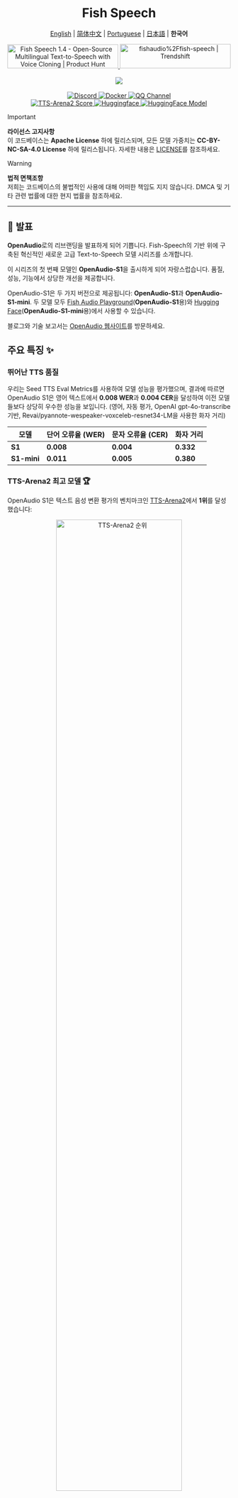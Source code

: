 <div align="center">
<h1>Fish Speech</h1>

[English](../README.md) | [简体中文](README.zh.md) | [Portuguese](README.pt-BR.md) | [日本語](README.ja.md) | **한국어** <br>

<a href="https://www.producthunt.com/posts/fish-speech-1-4?embed=true&utm_source=badge-featured&utm_medium=badge&utm_souce=badge-fish&#0045;speech&#0045;1&#0045;4" target="_blank">
    <img src="https://api.producthunt.com/widgets/embed-image/v1/featured.svg?post_id=488440&theme=light" alt="Fish&#0032;Speech&#0032;1&#0046;4 - Open&#0045;Source&#0032;Multilingual&#0032;Text&#0045;to&#0045;Speech&#0032;with&#0032;Voice&#0032;Cloning | Product Hunt" style="width: 250px; height: 54px;" width="250" height="54" />
</a>
<a href="https://trendshift.io/repositories/7014" target="_blank">
    <img src="https://trendshift.io/api/badge/repositories/7014" alt="fishaudio%2Ffish-speech | Trendshift" style="width: 250px; height: 55px;" width="250" height="55"/>
</a>
<br>
</div>
<br>

<div align="center">
    <img src="https://count.getloli.com/get/@fish-speech?theme=asoul" /><br>
</div>

<br>

<div align="center">
    <a target="_blank" href="https://discord.gg/Es5qTB9BcN">
        <img alt="Discord" src="https://img.shields.io/discord/1214047546020728892?color=%23738ADB&label=Discord&logo=discord&logoColor=white&style=flat-square"/>
    </a>
    <a target="_blank" href="https://hub.docker.com/r/fishaudio/fish-speech">
        <img alt="Docker" src="https://img.shields.io/docker/pulls/fishaudio/fish-speech?style=flat-square&logo=docker"/>
    </a>
    <a target="_blank" href="https://pd.qq.com/s/bwxia254o">
      <img alt="QQ Channel" src="https://img.shields.io/badge/QQ-blue?logo=tencentqq">
    </a>
</div>

<div align="center">
    <a target="_blank" href="https://huggingface.co/spaces/TTS-AGI/TTS-Arena-V2">
      <img alt="TTS-Arena2 Score" src="https://img.shields.io/badge/TTS_Arena2-Rank_%231-gold?style=flat-square&logo=trophy&logoColor=white">
    </a>
    <a target="_blank" href="https://huggingface.co/spaces/fishaudio/fish-speech-1">
        <img alt="Huggingface" src="https://img.shields.io/badge/🤗%20-space%20demo-yellow"/>
    </a>
    <a target="_blank" href="https://huggingface.co/fishaudio/openaudio-s1-mini">
        <img alt="HuggingFace Model" src="https://img.shields.io/badge/🤗%20-models-orange"/>
    </a>
</div>

> [!IMPORTANT]
> **라이선스 고지사항**  
> 이 코드베이스는 **Apache License** 하에 릴리스되며, 모든 모델 가중치는 **CC-BY-NC-SA-4.0 License** 하에 릴리스됩니다. 자세한 내용은 [LICENSE](../LICENSE)를 참조하세요.

> [!WARNING]
> **법적 면책조항**  
> 저희는 코드베이스의 불법적인 사용에 대해 어떠한 책임도 지지 않습니다. DMCA 및 기타 관련 법률에 대한 현지 법률을 참조하세요.

---

## 🎉 발표

**OpenAudio**로의 리브랜딩을 발표하게 되어 기쁩니다. Fish-Speech의 기반 위에 구축된 혁신적인 새로운 고급 Text-to-Speech 모델 시리즈를 소개합니다.

이 시리즈의 첫 번째 모델인 **OpenAudio-S1**을 출시하게 되어 자랑스럽습니다. 품질, 성능, 기능에서 상당한 개선을 제공합니다.

OpenAudio-S1은 두 가지 버전으로 제공됩니다: **OpenAudio-S1**과 **OpenAudio-S1-mini**. 두 모델 모두 [Fish Audio Playground](https://fish.audio)(**OpenAudio-S1**용)와 [Hugging Face](https://huggingface.co/fishaudio/openaudio-s1-mini)(**OpenAudio-S1-mini**용)에서 사용할 수 있습니다.

블로그와 기술 보고서는 [OpenAudio 웹사이트](https://openaudio.com/blogs/s1)를 방문하세요.

## 주요 특징 ✨

### **뛰어난 TTS 품질**

우리는 Seed TTS Eval Metrics를 사용하여 모델 성능을 평가했으며, 결과에 따르면 OpenAudio S1은 영어 텍스트에서 **0.008 WER**과 **0.004 CER**을 달성하여 이전 모델들보다 상당히 우수한 성능을 보입니다. (영어, 자동 평가, OpenAI gpt-4o-transcribe 기반, Revai/pyannote-wespeaker-voxceleb-resnet34-LM을 사용한 화자 거리)

| 모델 | 단어 오류율 (WER) | 문자 오류율 (CER) | 화자 거리 |
|-------|----------------------|---------------------------|------------------|
| **S1** | **0.008**  | **0.004**  | **0.332** |
| **S1-mini** | **0.011** | **0.005** | **0.380** |

### **TTS-Arena2 최고 모델** 🏆

OpenAudio S1은 텍스트 음성 변환 평가의 벤치마크인 [TTS-Arena2](https://arena.speechcolab.org/)에서 **1위**를 달성했습니다:

<div align="center">
    <img src="assets/Elo.jpg" alt="TTS-Arena2 순위" style="width: 75%;" />
</div>

### **음성 제어**
OpenAudio S1은 **음성 합성을 향상시키기 위한 다양한 감정, 톤, 특별한 마커를 지원**합니다:

- **기본 감정**:
```
(화난) (슬픈) (흥분한) (놀란) (만족한) (기쁜) 
(무서워하는) (걱정하는) (속상한) (긴장한) (좌절한) (우울한)
(공감하는) (당황한) (역겨워하는) (감동한) (자랑스러운) (편안한)
(감사하는) (자신있는) (관심있는) (호기심있는) (혼란스러운) (즐거운)
```

- **고급 감정**:
```
(경멸하는) (불행한) (불안한) (히스테리한) (무관심한) 
(조급한) (죄책감있는) (냉소적인) (공황상태인) (분노한) (마지못한)
(열성적인) (반대하는) (부정적인) (부인하는) (놀란) (진지한)
(비꼬는) (달래는) (위로하는) (진심인) (비웃는)
(망설이는) (굴복하는) (고통스러운) (어색한) (재미있어하는)
```

- **톤 마커**:
```
(급한 톤) (외치기) (비명지르기) (속삭이기) (부드러운 톤)
```

- **특별한 오디오 효과**:
```
(웃음) (킥킥거림) (흐느낌) (큰 소리로 우는 것) (한숨) (헐떡거림)
(신음) (군중 웃음) (배경 웃음) (관객 웃음)
```

또한 **하, 하, 하**를 사용하여 제어할 수도 있으며, 여러분이 직접 탐험할 수 있는 많은 다른 경우들이 있습니다.

(현재 영어, 중국어, 일본어를 지원하며, 더 많은 언어가 곧 추가될 예정입니다!)

### **두 가지 유형의 모델**

| 모델 | 크기 | 가용성 | 특징 |
|-------|------|--------------|----------|
| **S1** | 4B 매개변수 | [fish.audio](https://fish.audio)에서 사용 가능 | 모든 기능을 갖춘 플래그십 모델 |
| **S1-mini** | 0.5B 매개변수 | 허깅페이스 [hf space](https://huggingface.co/spaces/fishaudio/openaudio-s1-mini)에서 사용 가능 | 핵심 기능을 갖춘 증류 버전 |

S1과 S1-mini 모두 온라인 인간 피드백 강화학습(RLHF)을 통합하고 있습니다.

## **기능**

1. **제로샷 및 퓨샷 TTS:** 10~30초의 음성 샘플을 입력하여 고품질 TTS 출력을 생성합니다. **자세한 가이드라인은 [음성 복제 모범 사례](https://docs.fish.audio/text-to-speech/voice-clone-best-practices)를 참조하세요.**

2. **다국어 및 교차 언어 지원:** 다국어 텍스트를 입력 상자에 복사하여 붙여넣기만 하면 됩니다. 언어를 걱정할 필요가 없습니다. 현재 영어, 일본어, 한국어, 중국어, 프랑스어, 독일어, 아랍어, 스페인어를 지원합니다.

3. **음소 의존성 없음:** 모델은 강력한 일반화 능력을 가지고 있으며 TTS를 위해 음소에 의존하지 않습니다. 모든 언어 스크립트의 텍스트를 처리할 수 있습니다.

4. **높은 정확도:** Seed-TTS Eval에서 약 0.4%의 낮은 CER(문자 오류율)과 약 0.8%의 WER(단어 오류율)을 달성합니다.

5. **빠른 속도:** fish-tech 가속화로 Nvidia RTX 4060 노트북에서 실시간 팩터가 약 1:5, Nvidia RTX 4090에서 1:15입니다.

6. **WebUI 추론:** Chrome, Firefox, Edge 및 기타 브라우저와 호환되는 사용하기 쉬운 Gradio 기반 웹 UI를 제공합니다.

7. **GUI 추론:** API 서버와 완벽하게 작동하는 PyQt6 그래픽 인터페이스를 제공합니다. Linux, Windows, macOS를 지원합니다. [GUI 보기](https://github.com/AnyaCoder/fish-speech-gui).

8. **배포 친화적:** Linux, Windows(MacOS 곧 출시 예정)에 대한 네이티브 지원으로 추론 서버를 쉽게 설정할 수 있으며, 속도 손실을 최소화합니다.

## **미디어 및 데모**

<div align="center">

### **소셜 미디어**
<a href="https://x.com/FishAudio/status/1929915992299450398" target="_blank">
    <img src="https://img.shields.io/badge/𝕏-Latest_Demo-black?style=for-the-badge&logo=x&logoColor=white" alt="X에서 최신 데모" />
</a>

### **인터랙티브 데모**
<a href="https://fish.audio" target="_blank">
    <img src="https://img.shields.io/badge/Fish_Audio-Try_OpenAudio_S1-blue?style=for-the-badge" alt="OpenAudio S1 체험하기" />
</a>
<a href="https://huggingface.co/spaces/fishaudio/openaudio-s1-mini" target="_blank">
    <img src="https://img.shields.io/badge/Hugging_Face-Try_S1_Mini-yellow?style=for-the-badge" alt="S1 Mini 체험하기" />
</a>

### **비디오 쇼케이스**
<<<<<<< HEAD

<a href="https://www.youtube.com/watch?v=SYuPvd7m06A" target="_blank">
    <img src="../docs/assets/Thumbnail.jpg" alt="OpenAudio S1 Video" style="width: 50%;" />
</a>
=======
<iframe width="560" height="315" src="https://www.youtube.com/embed/SYuPvd7m06A" title="OpenAudio S1 Video" frameborder="0" allow="accelerometer; autoplay; clipboard-write; encrypted-media; gyroscope; picture-in-picture" allowfullscreen></iframe>
>>>>>>> upstream/main

### **오디오 샘플**
<div style="margin: 20px 0;">
    <em> 다양한 언어와 감정에 걸친 다국어 TTS 기능을 보여주는 고품질 오디오 샘플이 곧 제공될 예정입니다.</em>
</div>

</div>

---

## 문서

- [환경 구축](ko/install.md)
- [추론](ko/inference.md)

## 크레딧

- [VITS2 (daniilrobnikov)](https://github.com/daniilrobnikov/vits2)
- [Bert-VITS2](https://github.com/fishaudio/Bert-VITS2)
- [GPT VITS](https://github.com/innnky/gpt-vits)
- [MQTTS](https://github.com/b04901014/MQTTS)
- [GPT Fast](https://github.com/pytorch-labs/gpt-fast)
- [GPT-SoVITS](https://github.com/RVC-Boss/GPT-SoVITS)
- [Qwen3](https://github.com/QwenLM/Qwen3)

## 기술 보고서 (V1.4)
```bibtex
@misc{fish-speech-v1.4,
      title={Fish-Speech: Leveraging Large Language Models for Advanced Multilingual Text-to-Speech Synthesis},
      author={Shijia Liao and Yuxuan Wang and Tianyu Li and Yifan Cheng and Ruoyi Zhang and Rongzhi Zhou and Yijin Xing},
      year={2024},
      eprint={2411.01156},
      archivePrefix={arXiv},
      primaryClass={cs.SD},
      url={https://arxiv.org/abs/2411.01156},
}
```
